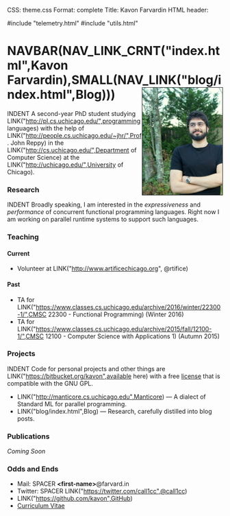 CSS: theme.css
Format: complete
Title: Kavon Farvardin
HTML header: <link rel="icon" type="image/png" href="images/duck.png" />

#include "telemetry.html"
#include "utils.html"

NAVBAR(NAV_LINK_CRNT("index.html",Kavon Farvardin),SMALL(NAV_LINK("blog/index.html",Blog))) <img style="float: right" src="images/jaypeg.png" height="250" width="187" border="1"/>
============

<!-- droppin links to work that PageRank -->
INDENT A second-year PhD student studying LINK("http://pl.cs.uchicago.edu/",programming languages) with the help of LINK("http://people.cs.uchicago.edu/~jhr/",Prof. John Reppy) in the LINK("http://cs.uchicago.edu/",Department of Computer Science) at the LINK("http://uchicago.edu/",University of Chicago).

### Research

INDENT Broadly speaking, I am interested in the *expressiveness* and *performance* of concurrent functional programming languages. Right now I am working on parallel runtime systems to support such languages.

### Teaching
#### Current
<!--
* TA for LINK("https://www.classes.cs.uchicago.edu/archive/2016/winter/22300-1/",CMSC 22300) (Winter 2016)
<br><br>
    INDENT **Office Hours:** Tuesdays, 9:45a–11:45a in Ryerson 176
<br><br>  -->
* Volunteer at LINK("http://www.artificechicago.org", @rtifice)

#### Past
* TA for LINK("https://www.classes.cs.uchicago.edu/archive/2016/winter/22300-1/",CMSC 22300 - Functional Programming) (Winter 2016)
* TA for LINK("https://www.classes.cs.uchicago.edu/archive/2015/fall/12100-1/",CMSC 12100 - Computer Science with Applications 1) (Autumn 2015)

### Projects

INDENT Code for personal projects and other things are LINK("https://bitbucket.org/kavon",available here) with a free [license](https://www.gnu.org/licenses/license-list.html#GPLCompatibleLicenses) that is compatible with the GNU GPL.

* LINK("http://manticore.cs.uchicago.edu",Manticore) — A dialect of Standard ML for parallel programming.
* LINK("blog/index.html",Blog) — Research, carefully distilled into blog posts.

### Publications
*Coming Soon*

### Odds and Ends

* Mail: SPACER <b>&lt;first-name&gt;</b>@farvard.in
* Twitter: SPACER LINK("https://twitter.com/call1cc",@call1cc)
* LINK("https://github.com/kavon",GitHub)
* <a onclick="ga('send','event','File Download','CV')" target="_blank" href="files/cv.pdf">Curriculum Vitae</a>
